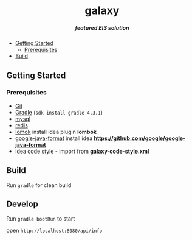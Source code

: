 <h1 align="center">galaxy</h1>
<h5 align="center">featured EIS solution</h5>


<!-- TOC depthFrom:1 depthTo:6 withLinks:1 updateOnSave:1 orderedList:0 -->

- [Getting Started](#getting-started)
	- [Prerequisites](#prerequisites)
- [Build](#build)

<!-- /TOC -->

## Getting Started

### Prerequisites

- [Git](https://git-scm.com/)
- [Gradle](https://gradle.org/) (`sdk install gradle 4.3.1`)
- [mysql](https://www.mysql.com/)
- [redis](https://redis.io/)
- [lomok](https://projectlombok.org/) install idea plugin **lombok**
- [google-java-format](https://github.com/google/google-java-format) install idea **https://github.com/google/google-java-format**
- idea code style - import from **galaxy-code-style.xml**


## Build

Run `gradle` for clean build

## Develop

Run `gradle bootRun` to start

open `http://localhost:8080/api/info`
